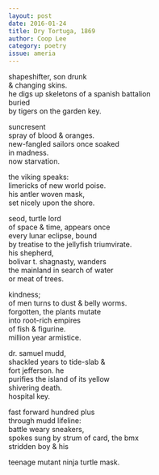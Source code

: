 ```yaml
---
layout: post 
date: 2016-01-24
title: Dry Tortuga, 1869
author: Coop Lee
category: poetry
issue: ameria
---
```

shapeshifter, son drunk  
& changing skins.  
he digs up skeletons of a spanish battalion  
buried  
by tigers on the garden key.  


suncresent  
spray of blood & oranges.  
new-fangled sailors once soaked  
in madness.  
now starvation.  


the viking speaks:  
limericks of new world poise.  
his antler woven mask,  
set nicely upon the shore. 


seod, turtle lord  
of space & time, appears once  
every lunar eclipse, bound  
by treatise to the jellyfish triumvirate.  
his shepherd,  
bolivar t. shagnasty, wanders  
the mainland in search of water  
or meat of trees.  


kindness;  
of men turns to dust & belly worms.  
forgotten, the plants mutate  
into root-rich empires  
of fish & figurine.  
million year armistice. 


dr. samuel mudd,  
shackled years to tide-slab &  
fort jefferson. he  
purifies the island of its yellow  
shivering death.  
hospital key.  


fast forward hundred plus  
through mudd lifeline:  
battle weary sneakers,  
spokes sung by strum of card, the bmx  
stridden boy & his  


teenage mutant ninja turtle mask.  